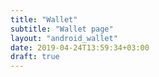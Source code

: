 ```yaml
---
title: "Wallet"
subtitle: "Wallet page"
layout: "android_wallet"
date: 2019-04-24T13:59:34+03:00
draft: true
---
```

